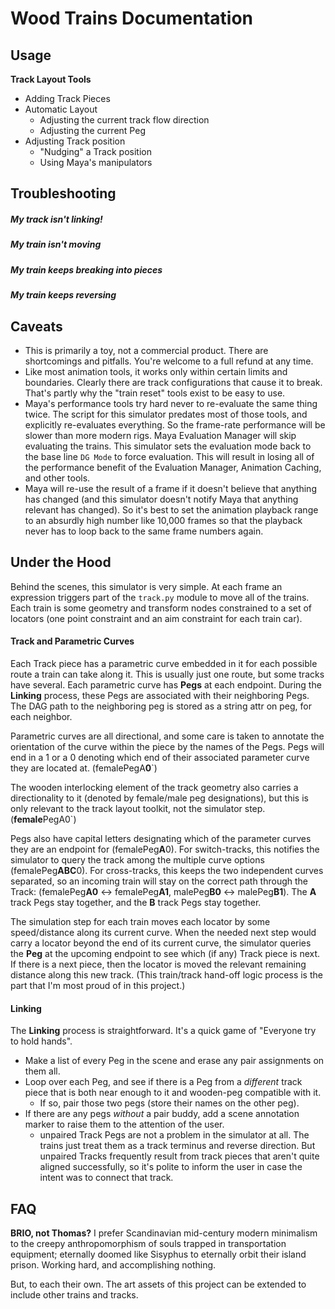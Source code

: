 # Wood Trains Documentation

## Usage

**Track Layout Tools**
- Adding Track Pieces
- Automatic Layout
  - Adjusting the current track flow direction
  - Adjusting the current Peg
- Adjusting Track position
  - "Nudging" a Track position
  - Using Maya's manipulators

## Troubleshooting
##### My track isn't linking!
##### My train isn't moving
##### My train keeps breaking into pieces
##### My train keeps reversing

## Caveats
- This is primarily a toy, not a commercial product.  There are shortcomings and pitfalls.  You're welcome to a full refund at any time.
- Like most animation tools, it works only within certain limits and boundaries.  Clearly there are track configurations that cause it to break.  That's partly why the "train reset" tools exist to be easy to use.
- Maya's performance tools try hard never to re-evaluate the same thing twice.  The script for this simulator predates most of those tools, and explicitly re-evaluates everything.  So the frame-rate performance will be slower than more modern rigs.  Maya Evaluation Manager will skip evaluating the trains.  This simulator sets the evaluation mode back to the base line `DG Mode` to force evaluation.  This will result in losing all of the performance benefit of the Evaluation Manager, Animation Caching, and other tools.
- Maya will re-use the result of a frame if it doesn't believe that anything has changed (and this simulator doesn't notify Maya that anything relevant has changed).  So it's best to set the animation playback range to an absurdly high number like 10,000 frames so that the playback never has to loop back to the same frame numbers again.  

## Under the Hood

Behind the scenes, this simulator is very simple.  At each frame an expression triggers part of the `track.py` module to move all of the trains.  Each train is some geometry and transform nodes constrained to a set of locators (one point constraint and an aim constraint for each train car).

#### Track and Parametric Curves
Each Track piece has a parametric curve embedded in it for each possible route a train can take along it.  This is usually just one route, but some tracks have several.  Each parametric curve has **Pegs** at each endpoint.  During the **Linking** process, these Pegs are associated with their neighboring Pegs.  The DAG path to the neighboring peg is stored as a string attr on peg, for each neighbor.  

Parametric curves are all directional, and some care is taken to annotate the orientation of the curve within the piece by the names of the Pegs.  Pegs will end in a 1 or a 0 denoting which end of their associated parameter curve they are located at.  (femalePegA**0**`)

The wooden interlocking element of the track geometry also carries a directionality to it (denoted by female/male peg designations), but this is only relevant to the track layout toolkit, not the simulator step. (**female**PegA0`)

Pegs also have capital letters designating which of the parameter curves they are an endpoint for (femalePeg**A**0).  For switch-tracks, this notifies the simulator to query the track among the multiple curve options (femalePeg**ABC**0).  For cross-tracks, this keeps the two independent curves separated, so an incoming train will stay on the correct path through the Track: (femalePeg**A0** <-> femalePeg**A1**,  malePeg**B0** <-> malePeg**B1**).  The **A** track Pegs stay together, and the **B** track Pegs stay together.

The simulation step for each train moves each locator by some speed/distance along its current curve.  When the needed next step would carry a locator beyond the end of its current curve, the simulator queries the **Peg** at the upcoming endpoint to see which (if any) Track piece is next.  If there is a next piece, then the locator is moved the relevant remaining distance along this new track.  (This train/track hand-off logic process is the part that I'm most proud of in this project.)

#### Linking
The **Linking** process is straightforward.  It's a quick game of "Everyone try to hold hands".  
- Make a list of every Peg in the scene and erase any pair assignments on them all.  
- Loop over each Peg, and see if there is a Peg from a _different_ track piece that is both near enough to it and wooden-peg compatible with it.  
  - If so, pair those two pegs (store their names on the other peg).  
- If there are any pegs _without_ a pair buddy, add a scene annotation marker to raise them to the attention of the user.   
  - unpaired Track Pegs are not a problem in the simulator at all.  The trains just treat them as a track terminus and reverse direction.  But unpaired Tracks frequently result from track pieces that aren't quite aligned successfully, so it's polite to inform the user in case the intent was to connect that track.
  
## FAQ
  
**BRIO, not Thomas?**
I prefer Scandinavian mid-century modern minimalism to the creepy anthropomorphism of souls trapped in transportation equipment; eternally doomed like Sisyphus to eternally orbit their island prison.  Working hard, and accomplishing nothing.  

But, to each their own.  The art assets of this project can be extended to include other trains and tracks.  
